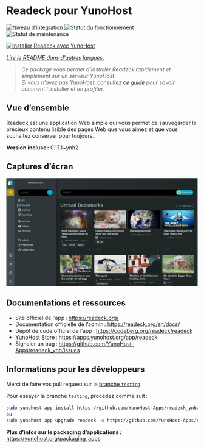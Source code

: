 <!--
Nota bene : ce README est automatiquement généré par <https://github.com/YunoHost/apps/tree/master/tools/readme_generator>
Il NE doit PAS être modifié à la main.
-->

# Readeck pour YunoHost

[![Niveau d’intégration](https://apps.yunohost.org/badge/integration/readeck)](https://ci-apps.yunohost.org/ci/apps/readeck/)
![Statut du fonctionnement](https://apps.yunohost.org/badge/state/readeck)
![Statut de maintenance](https://apps.yunohost.org/badge/maintained/readeck)

[![Installer Readeck avec YunoHost](https://install-app.yunohost.org/install-with-yunohost.svg)](https://install-app.yunohost.org/?app=readeck)

*[Lire le README dans d'autres langues.](./ALL_README.md)*

> *Ce package vous permet d’installer Readeck rapidement et simplement sur un serveur YunoHost.*  
> *Si vous n’avez pas YunoHost, consultez [ce guide](https://yunohost.org/install) pour savoir comment l’installer et en profiter.*

## Vue d’ensemble

Readeck est une application Web simple qui vous permet de sauvegarder le précieux contenu lisible des pages Web que vous aimez et que vous souhaitez conserver pour toujours.

**Version incluse :** 0.17.1~ynh2

## Captures d’écran

![Capture d’écran de Readeck](./doc/screenshots/dark.webp)

## Documentations et ressources

- Site officiel de l’app : <https://readeck.org/>
- Documentation officielle de l’admin : <https://readeck.org/en/docs/>
- Dépôt de code officiel de l’app : <https://codeberg.org/readeck/readeck>
- YunoHost Store : <https://apps.yunohost.org/app/readeck>
- Signaler un bug : <https://github.com/YunoHost-Apps/readeck_ynh/issues>

## Informations pour les développeurs

Merci de faire vos pull request sur la [branche `testing`](https://github.com/YunoHost-Apps/readeck_ynh/tree/testing).

Pour essayer la branche `testing`, procédez comme suit :

```bash
sudo yunohost app install https://github.com/YunoHost-Apps/readeck_ynh/tree/testing --debug
ou
sudo yunohost app upgrade readeck -u https://github.com/YunoHost-Apps/readeck_ynh/tree/testing --debug
```

**Plus d’infos sur le packaging d’applications :** <https://yunohost.org/packaging_apps>

